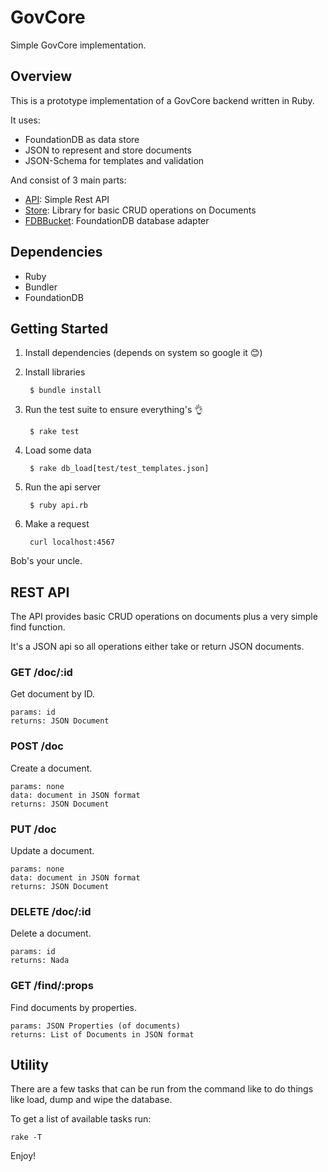 # GovCore

Simple GovCore implementation.

## Overview

This is a prototype implementation of a GovCore backend written in Ruby.

It uses:

- FoundationDB as data store
- JSON to represent and store documents
- JSON-Schema for templates and validation

And consist of 3 main parts:

- [API](api.rb): Simple Rest API
- [Store](store.rb): Library for basic CRUD operations on Documents
- [FDBBucket](fdb_bucket.rb): FoundationDB database adapter

## Dependencies

- Ruby
- Bundler
- FoundationDB

## Getting Started

1. Install dependencies (depends on system so google it 😊)

2. Install libraries

        $ bundle install

3. Run the test suite to ensure everything's 👌

        $ rake test

4. Load some data

        $ rake db_load[test/test_templates.json]

5. Run the api server

        $ ruby api.rb

6. Make a request

        curl localhost:4567

Bob's your uncle.


## REST API

The API provides basic CRUD operations on documents plus a very simple find function.

It's a JSON api so all operations either take or return JSON documents.

### GET /doc/:id

Get document by ID.

    params: id
    returns: JSON Document

### POST /doc

Create a document.

    params: none
    data: document in JSON format
    returns: JSON Document

### PUT /doc

Update a document.

    params: none
    data: document in JSON format
    returns: JSON Document

### DELETE /doc/:id

Delete a document.

    params: id
    returns: Nada

### GET /find/:props

Find documents by properties.

    params: JSON Properties (of documents)
    returns: List of Documents in JSON format


## Utility

There are a few tasks that can be run from the command like to do things like load, dump and wipe the database.

To get a list of available tasks run:

    rake -T

Enjoy!